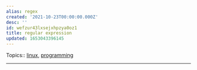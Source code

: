 ```yaml
---
alias: regex
created: '2021-10-23T00:00:00.000Z'
desc: ''
id: wefzur43lxsejxhpzya0oz1
title: regular expression
updated: 1653043396145
---
```

   
Topics::  [linux](../topics/linux.md), [programming](../topics/programming.md)   
   
   
---